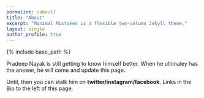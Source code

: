 ```yaml
---
permalink: /about/
title: "About"
excerpt: "Minimal Mistakes is a flexible two-column Jekyll theme."
layout: single
author_profile: true
---
```


{% include base_path %}

Pradeep Nayak is still getting to know himself better. When he ultimaley has the answer, he will come and update this page. 

Until, then you can stalk him on **twitter/instagram/facebook**. Links in the Bio to the left of this page. 
